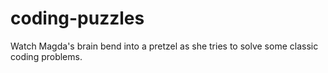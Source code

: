 # coding-puzzles

Watch Magda's brain bend into a pretzel as she tries to solve some classic coding problems.
